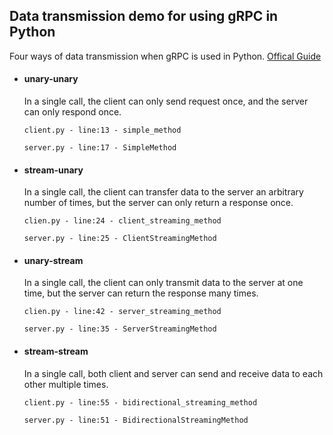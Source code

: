 ##  Data transmission demo for using gRPC in Python

Four ways of data transmission when gRPC is used in Python.  [Offical Guide](<https://grpc.io/docs/guides/concepts/#unary-rpc>)

- #### unary-unary

  In a single call, the client can only send request once, and the server can only respond once.

  `client.py - line:13 - simple_method`

  `server.py - line:17 - SimpleMethod`
- #### stream-unary

  In a single call, the client can transfer data to the server an arbitrary number of times, but the server can only return a response once.

  `clien.py - line:24 - client_streaming_method`

  `server.py - line:25 - ClientStreamingMethod`

- #### unary-stream

  In a single call, the client can only transmit data to the server at one time, but the server can return the response many times.

  `clien.py - line:42 - server_streaming_method`

  `server.py - line:35 - ServerStreamingMethod`

- #### stream-stream

  In a single call, both client and server can send and receive data 
  to each other multiple times.

  `client.py - line:55 - bidirectional_streaming_method`

  `server.py - line:51 - BidirectionalStreamingMethod`


